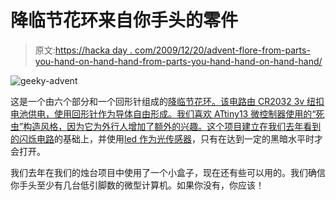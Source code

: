 # 降临节花环来自你手头的零件

> 原文:[https://hacka day . com/2009/12/20/advent-flore-from-parts-you-hand-on-hand-hand-from-parts-you-hand-hand-on-hand-hand/](https://hackaday.com/2009/12/20/advent-wreath-from-parts-you-have-on-hand/)

![](../Images/483c0c82611559eae99307a46d7fec53.png "geeky-advent")

这是一个由六个部分和一个回形针组成的[降临节花环。该电路由 CR2032 3v 纽扣电池供电，使用回形针作为导体自由形成。我们喜欢 ATtiny13 微控制器使用的“死虫”构造风格，因为它为外行人增加了额外的兴趣。这个项目建立在我们去年看到的](http://tinkerlog.com/2009/12/12/geeky-advent/)[闪烁电路](http://hackaday.com/2008/10/30/flickering-led-circuit/)的基础上，并使用[led 作为光传感器](http://spritesmods.com/?art=minimalism)，只有在达到一定的黑暗水平时才会打开。

我们去年在我们的烛台项目中使用了一个小盒子，现在还有些可以用的。我们确信你手头至少有几台低引脚数的微型计算机。如果你没有，你应该！